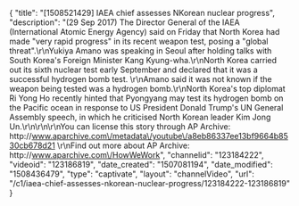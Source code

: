 {
    "title": "[1508521429] IAEA chief assesses NKorean nuclear progress",
    "description": "(29 Sep 2017) The Director General of the IAEA (International Atomic Energy Agency) said on Friday that North Korea had made \"very rapid progress\" in its recent weapon test, posing a \"global threat\".\r\nYukiya Amano was speaking in Seoul after holding talks with South Korea's Foreign Minister Kang Kyung-wha.\r\nNorth Korea carried out its sixth nuclear test early September and declared that it was a successful hydrogen bomb test. \r\nAmano said it was not known if the weapon being tested was a hydrogen bomb.\r\nNorth Korea's top diplomat Ri Yong Ho recently hinted that Pyongyang may test its hydrogen bomb on the Pacific ocean in response to US President Donald Trump's UN General Assembly speech, in which he criticised North Korean leader Kim Jong Un.\r\n\r\n\r\nYou can license this story through AP Archive: http:\/\/www.aparchive.com\/metadata\/youtube\/a8eb86337ee13bf9664b8530cb678d21 \r\nFind out more about AP Archive: http:\/\/www.aparchive.com\/HowWeWork",
    "channelid": "123184222",
    "videoid": "123186819",
    "date_created": "1507081194",
    "date_modified": "1508436479",
    "type": "captivate",
    "layout": "channelVideo",
    "url": "\/c1\/iaea-chief-assesses-nkorean-nuclear-progress\/123184222-123186819"
}